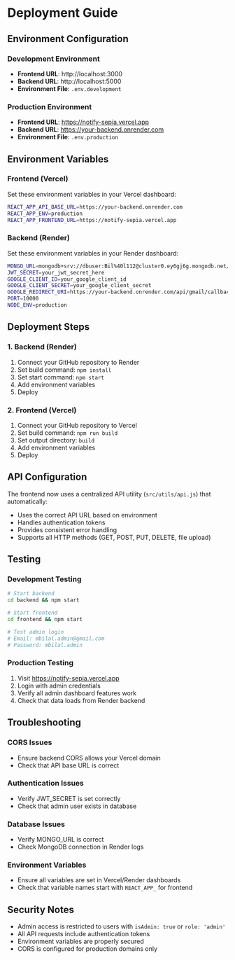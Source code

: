# Deployment Guide

## Environment Configuration

### Development Environment
- **Frontend URL**: http://localhost:3000
- **Backend URL**: http://localhost:5000
- **Environment File**: `.env.development`

### Production Environment
- **Frontend URL**: https://notify-sepia.vercel.app
- **Backend URL**: https://your-backend.onrender.com
- **Environment File**: `.env.production`

## Environment Variables

### Frontend (Vercel)
Set these environment variables in your Vercel dashboard:

```bash
REACT_APP_API_BASE_URL=https://your-backend.onrender.com
REACT_APP_ENV=production
REACT_APP_FRONTEND_URL=https://notify-sepia.vercel.app
```

### Backend (Render)
Set these environment variables in your Render dashboard:

```bash
MONGO_URL=mongodb+srv://dbuser:Bil%40l112@cluster0.ey6gj6g.mongodb.net/mob_notifications
JWT_SECRET=your_jwt_secret_here
GOOGLE_CLIENT_ID=your_google_client_id
GOOGLE_CLIENT_SECRET=your_google_client_secret
GOOGLE_REDIRECT_URI=https://your-backend.onrender.com/api/gmail/callback
PORT=10000
NODE_ENV=production
```

## Deployment Steps

### 1. Backend (Render)
1. Connect your GitHub repository to Render
2. Set build command: `npm install`
3. Set start command: `npm start`
4. Add environment variables
5. Deploy

### 2. Frontend (Vercel)
1. Connect your GitHub repository to Vercel
2. Set build command: `npm run build`
3. Set output directory: `build`
4. Add environment variables
5. Deploy

## API Configuration

The frontend now uses a centralized API utility (`src/utils/api.js`) that automatically:
- Uses the correct API URL based on environment
- Handles authentication tokens
- Provides consistent error handling
- Supports all HTTP methods (GET, POST, PUT, DELETE, file upload)

## Testing

### Development Testing
```bash
# Start backend
cd backend && npm start

# Start frontend
cd frontend && npm start

# Test admin login
# Email: mbilal.admin@gmail.com
# Password: mbilal.admin
```

### Production Testing
1. Visit https://notify-sepia.vercel.app
2. Login with admin credentials
3. Verify all admin dashboard features work
4. Check that data loads from Render backend

## Troubleshooting

### CORS Issues
- Ensure backend CORS allows your Vercel domain
- Check that API base URL is correct

### Authentication Issues
- Verify JWT_SECRET is set correctly
- Check that admin user exists in database

### Database Issues
- Verify MONGO_URL is correct
- Check MongoDB connection in Render logs

### Environment Variables
- Ensure all variables are set in Vercel/Render dashboards
- Check that variable names start with `REACT_APP_` for frontend

## Security Notes

- Admin access is restricted to users with `isAdmin: true` or `role: 'admin'`
- All API requests include authentication tokens
- Environment variables are properly secured
- CORS is configured for production domains only 
